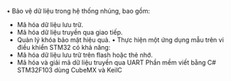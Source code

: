 •	Bảo vệ dữ liệu trong hệ thống nhúng, bao gồm:
-	Mã hóa dữ liệu lưu trữ.
-	Mã hóa dữ liệu truyền qua giao tiếp.
-	Quản lý khóa bảo mật hiệu quả.
•	Thực hiện một ứng dụng mẫu trên vi điều khiển STM32 có khả năng:
-	Mã hóa dữ liệu lưu trữ trên flash hoặc thẻ nhớ.
-	Mã hóa và giải mã dữ liệu truyền qua UART
Phần mềm viết bằng C#
STM32F103 dùng CubeMX và KeilC
